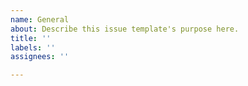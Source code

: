 ```yaml
---
name: General
about: Describe this issue template's purpose here.
title: ''
labels: ''
assignees: ''

---
```



